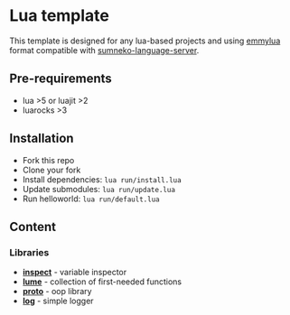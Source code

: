 # Lua template

This template is designed for any lua-based projects and using [emmylua][]
format compatible with [sumneko-language-server][].

## Pre-requirements

- lua >5 or luajit >2
- luarocks >3

## Installation

- Fork this repo
- Clone your fork
- Install dependencies: `lua run/install.lua`
- Update submodules: `lua run/update.lua`
- Run helloworld: `lua run/default.lua`

## Content

### Libraries

- **[inspect][]** - variable inspector
- **[lume][]** - collection of first-needed functions
- **[proto][]** - oop library
- **[log][]** - simple logger

[inspect]: https://github.com/kikito/inspect.lua
[lume]: https://github.com/rxi/lume
[proto]: https://github.com/lua-rocks/proto
[log]: https://github.com/rxi/log.lua
[emmylua]: https://git.io/JST0j
[sumneko-language-server]: https://is.gd/JiUVQe

